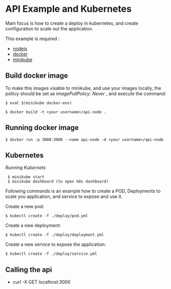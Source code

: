 # API Example and Kubernetes
Main focus is how to create a deploy in kubernetes, and create configuration to scale out the application. 

This example is required :

* [nodejs](https://nodejs.org/en/)
* [docker](https://docs.docker.com/get-docker/) 
* [minikube](https://kubernetes.io/docs/tasks/tools/)

## Build docker image

To make this images visable to minikube, and use your images locally, the pollicy should be set as *imagePullPolicy: Never* , and execute the command: 
```
$ eval $(minikube docker-env)  

$ docker build -t <your username>/api-node .
```

## Running docker image
```
$ docker run -p 3000:3000 --name api-node -d <your username>/api-node
```
## Kubernetes 

*Running Kubernets* 
```
 $ minikube start 
 $ minikube dashboard (to open k8s dashboard)
 ```

Following commands is an example how to create a POD, Deployments to scale you application, and service to expose and use it.

Create a new pod:
```
$ kubectl create -f ./deploy/pod.yml
```
Create a new deployment:
```
$ kubectl create -f ./deploy/deployment.yml
```
Create a new service to expose the application:
```
$ kubectl create -f ./deploy/service.yml
```
## Calling the api
* curl -X GET localhost:3000
